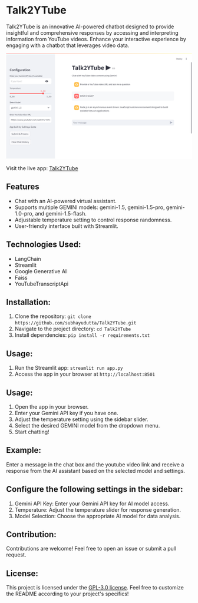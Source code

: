 # Talk2YTube

Talk2YTube is an innovative AI-powered chatbot designed to provide insightful and comprehensive responses by accessing and interpreting information from YouTube videos. Enhance your interactive experience by engaging with a chatbot that leverages video data.

![Talk2YTube Screenshot](./talk2YTube_screenshot.png)

Visit the live app: [Talk2YTube](https://talk2csv.onrender.com/)

## Features

- Chat with an AI-powered virtual assistant.
- Supports multiple GEMINI models: gemini-1.5, gemini-1.5-pro, gemini-1.0-pro, and gemini-1.5-flash.
- Adjustable temperature setting to control response randomness.
- User-friendly interface built with Streamlit.

## Technologies Used:
- LangChain
- Streamlit
- Google Generative AI
- Faiss
- YouTubeTranscriptApi

## Installation:
1. Clone the repository: `git clone https://github.com/subhayudutta/Talk2YTube.git`
2. Navigate to the project directory: `cd Talk2YTube`
3. Install dependencies: `pip install -r requirements.txt`

## Usage:
1. Run the Streamlit app: `streamlit run app.py`
2. Access the app in your browser at `http://localhost:8501`

## Usage:
1. Open the app in your browser.
2. Enter your Gemini API key if you have one.
3. Adjust the temperature setting using the sidebar slider.
4. Select the desired GEMINI model from the dropdown menu.
5. Start chatting!

## Example:
Enter a message in the chat box and the youtube video link and receive a response from the AI assistant based on the selected model and settings.

## Configure the following settings in the sidebar:
1. Gemini API Key: Enter your Gemini API key for AI model access.
2. Temperature: Adjust the temperature slider for response generation.
3. Model Selection: Choose the appropriate AI model for data analysis.

## Contribution:
Contributions are welcome! Feel free to open an issue or submit a pull request.

## License:
This project is licensed under the [GPL-3.0 license](LICENSE).
Feel free to customize the README according to your project's specifics!

